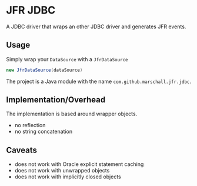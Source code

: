 JFR JDBC
========

A JDBC driver that wraps an other JDBC driver and generates JFR events.

Usage
-----

Simply wrap your `DataSource` with a `JfrDataSource`

```java
new JfrDataSource(dataSource)
```

The project is a Java module with the name `com.github.marschall.jfr.jdbc`.

Implementation/Overhead
-----------------------

The implementation is based around wrapper objects.

* no reflection
* no string concatenation

Caveats
-------

- does not work with Oracle explicit statement caching
- does not work with unwrapped objects
- does not work with implicitly closed objects

